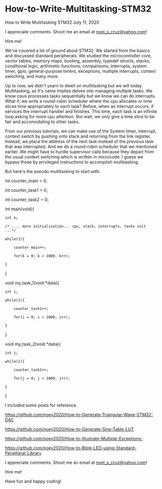 # How-to-Write-Multitasking-STM32

How to Write Multitasking STM32   July 11, 2020

I appreciate comments. Shoot me an email at noel_s_cruz@yahoo.com!

Hire me!

We've covered a lot of ground about STM32. We started from the basics and discussed
standard peripherals. We studied the microcontroller core, vector tables, memory maps,
booting, assembly, typedef structs, stacks, conditional logic, arithmetic functions,
comparisons, interrupts, system timer, gpio, general-purpose timers, exceptions, multiple
interrupts, context switching, and many more.

Up to now, we didn't yearn to dwell on multitasking but we will today. Multitasking, as 
it's name implies delves into managing multiple tasks. We know cpus processes tasks
sequentially but we know we can do interrupts. What if, we write a round-robin scheduler
where the cpu allocates or time slices time appropriately to each task? Before, when an
interrupt occurs, if services the interrupt handler and finishes. This time, each task is
an infinite loop asking for more cpu attention. But wait, we only give a time slice to be
fair and accomodating to other tasks.

From our previous tutorials, we can make use of the System timer, interrupt, context
switch by pushing onto stack and returning from the link register. Instead, we place the 
address of the next task instead of the previous task that was interrupted. And we do a 
round-robin scheduler that we mentioned earlier. We might have to hurdle supervisor calls
because they depart from the usual context switching which is written in microcode. I 
guess we bypass those by privileged instructions to accomplish multitasking.

But here's the pseudo multitasking to start with.

int counter_main  = 0;

int counter_task1 = 0;

int counter_task2 = 0;

int main(void){

    int k;
    
    /* .... more initialization... cpu, stack, interrupts, tasks init ...*/
    
    while(1){
    
        counter_main++;
        
        for(k = 0; k < 1000; k++);
        
    }
    
}
 
void my_task_1(void *data){

    int i;
    
    while(1){
    
        counter_task1++;
        
        for(i = 0; i < 1000; i++);
        
    }
    
}

void my_task_2(void *data){

    int j;
    
    while(1){
    
        counter_task2++;
        
        for(j = 0; j < 1000; j++);
        
    }
    
}


I included some posts for reference.

https://github.com/noey2020/How-to-Generate-Triangular-Wave-STM32-DAC

https://github.com/noey2020/How-to-Generate-Sine-Table-LUT

https://github.com/noey2020/How-to-Illustrate-Multiple-Exceptions-

https://github.com/noey2020/How-to-Blink-LED-using-Standard-Peripheral-Library

I appreciate comments. Shoot me an email at noel_s_cruz@yahoo.com!

Hire me!

Have fun and happy coding!
